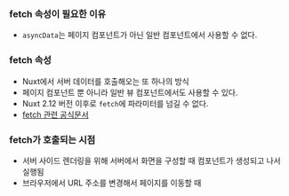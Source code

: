 ### fetch 속성이 필요한 이유
* `asyncData`는 페이지 컴포넌트가 아닌 일반 컴포넌트에서 사용할 수 없다.

### fetch 속성
* Nuxt에서 서버 데이터를 호출해오는 또 하나의 방식
* 페이지 컴포넌트 뿐 아니라 일반 뷰 컴포넌트에서도 사용할 수 있다.
* Nuxt 2.12 버전 이후로 `fetch`에 파라미터를 넘길 수 없다.
* [fetch 관련 공식문서](https://nuxtjs.org/docs/features/data-fetching/)

### fetch가 호출되는 시점
* 서버 사이드 렌더링을 위해 서버에서 화면을 구성할 때 컴포넌트가 생성되고 나서 실행됨
* 브라우저에서 URL 주소를 변경해서 페이지를 이동할 때
  